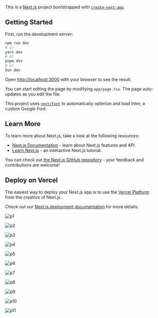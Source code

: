This is a [Next.js](https://nextjs.org/) project bootstrapped with [`create-next-app`](https://github.com/vercel/next.js/tree/canary/packages/create-next-app).

## Getting Started

First, run the development server:

```bash
npm run dev
# or
yarn dev
# or
pnpm dev
# or
bun dev
```

Open [http://localhost:3000](http://localhost:3000) with your browser to see the result.

You can start editing the page by modifying `app/page.tsx`. The page auto-updates as you edit the file.

This project uses [`next/font`](https://nextjs.org/docs/basic-features/font-optimization) to automatically optimize and load Inter, a custom Google Font.

## Learn More

To learn more about Next.js, take a look at the following resources:

- [Next.js Documentation](https://nextjs.org/docs) - learn about Next.js features and API.
- [Learn Next.js](https://nextjs.org/learn) - an interactive Next.js tutorial.

You can check out [the Next.js GitHub repository](https://github.com/vercel/next.js/) - your feedback and contributions are welcome!

## Deploy on Vercel

The easiest way to deploy your Next.js app is to use the [Vercel Platform](https://vercel.com/new?utm_medium=default-template&filter=next.js&utm_source=create-next-app&utm_campaign=create-next-app-readme) from the creators of Next.js.

Check out our [Next.js deployment documentation](https://nextjs.org/docs/deployment) for more details.





![p1](https://github.com/ajinkyakothe/pricewise/assets/115250148/ee56611e-89c7-404e-89d0-67fed7acc280)



![p2](https://github.com/ajinkyakothe/pricewise/assets/115250148/1c5297c3-45f7-4580-a48a-4f1cf124a18b)



![p3](https://github.com/ajinkyakothe/pricewise/assets/115250148/f4200f45-733a-48f6-b921-ce54fc5edbeb)



![p4](https://github.com/ajinkyakothe/pricewise/assets/115250148/a4a1d9bd-cd03-414d-8148-ab831ad8b331)



![p5](https://github.com/ajinkyakothe/pricewise/assets/115250148/05768f01-cf8b-4d07-bda1-1af7b7fbdbb9)


![p6](https://github.com/ajinkyakothe/pricewise/assets/115250148/19345cf3-262e-45f6-a0e5-6401a3baafb9)


![p7](https://github.com/ajinkyakothe/pricewise/assets/115250148/eaf856f3-7ff2-478c-a02d-4dd804c54728)


![p8](https://github.com/ajinkyakothe/pricewise/assets/115250148/e9844537-ab4a-4b5c-b605-f3cb39050fb2)



![p9](https://github.com/ajinkyakothe/pricewise/assets/115250148/dbe55324-2944-4e1e-8602-c4943bbd16fb)


![p10](https://github.com/ajinkyakothe/pricewise/assets/115250148/61dd0ce4-b4d5-476a-828d-df0e7153ace1)


![p11](https://github.com/ajinkyakothe/pricewise/assets/115250148/7882704e-b41f-4c13-b158-08abd5f206ec)







